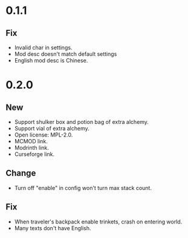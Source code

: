 # 0.1.1
## Fix
- Invalid char in settings.
- Mod desc doesn't match default settings
- English mod desc is Chinese.
# 0.2.0
## New
- Support shulker box and potion bag of extra alchemy.
- Support vial of extra alchemy.
- Open license: MPL-2.0.
- MCMOD link.
- Modrinth link.
- Curseforge link.
## Change
- Turn off "enable" in config won't turn max stack count.
## Fix
- When traveler's backpack enable trinkets, crash on entering world.
- Many texts don't have English.